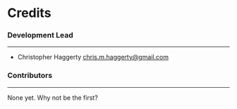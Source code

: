 # Credits #

### Development Lead ###
---
* Christopher Haggerty <chris.m.haggerty@gmail.com>

### Contributors ###
---
None yet. Why not be the first?
